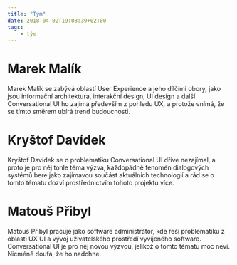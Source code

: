 ```yaml
---
title: "Tým"
date: 2018-04-02T19:08:39+02:00
tags:
    - tým
---
```


# Marek Malík

Marek Malík se zabývá oblastí User Experience a jeho dílčími obory, jako jsou informační architektura, interakční design, UI design a další. Conversational UI ho zajímá především z pohledu UX, a protože vnímá, že se tímto směrem ubírá trend budoucnosti.

# Kryštof Davídek

Kryštof Davídek se o problematiku Conversational UI dříve nezajímal, a proto je pro něj tohle téma výzva, každopádně fenomén dialogových systémů bere jako zajímavou součást aktuálních technologií a rád se o tomto tématu dozví prostřednictvím tohoto projektu více.

# Matouš Přibyl

Matouš Přibyl pracuje jako software administrátor, kde řeší problematiku z oblasti UX UI a vývoj uživatelského prostředí vyvíjeného software. Conversational UI je pro něj novou výzvou, jelikož o tomto tématu moc neví. Nicméně doufá, že ho nadchne.
